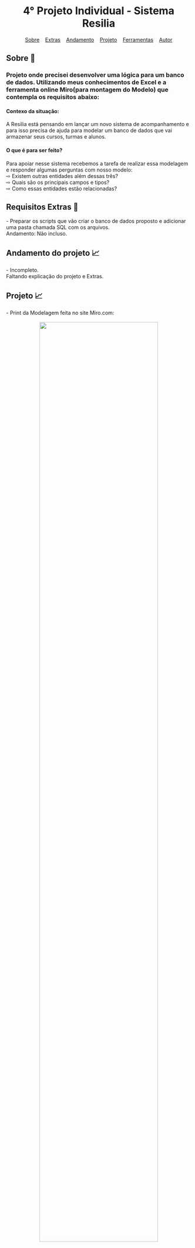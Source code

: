 <h1 align="center">4° Projeto Individual - Sistema Resilia </h1>

<div id="inicio" align=center>
  <a href="#sobre">Sobre</a>&nbsp;&nbsp;&nbsp;
  <a href="#extras">Extras</a>&nbsp;&nbsp;&nbsp;
  <a href="#andamento">Andamento</a>&nbsp;&nbsp;&nbsp;
  <a href="#projeto">Projeto</a>&nbsp;&nbsp;&nbsp;
  <a href="#ferramentas">Ferramentas</a>&nbsp;&nbsp;&nbsp;
  <a href="#autor">Autor</a> 
</div>


<h2 id="sobre">Sobre 🔎</h2>
  <h3>Projeto onde precisei desenvolver uma lógica para um banco de dados. Utilizando meus conhecimentos de Excel e a ferramenta online Miro(para montagem do Modelo) que contempla os requisitos abaixo:</h3>


<h4> Contexo da situação: </h4>
A Resilia está pensando em lançar um novo sistema de
acompanhamento e para isso precisa de ajuda para modelar um
banco de dados que vai armazenar seus cursos, turmas e alunos.


<h4> O que é para ser feito? </h4>
<p>Para apoiar nesse sistema recebemos a tarefa de realizar essa modelagem
e responder algumas perguntas com nosso modelo:<br>
⇨ Existem outras entidades além dessas três?<br>
⇨ Quais são os principais campos e tipos?<br>
⇨ Como essas entidades estão relacionadas?<br>
</p>


<h2 id="extras">Requisitos Extras 🔎</h2>
- Preparar os scripts que vão criar o banco de dados proposto e
adicionar uma pasta chamada SQL com os arquivos.<br>
Andamento: Não incluso.


<h2 id="andamento">Andamento do projeto 📈</h2>
- Incompleto.<br>
Faltando explicação do projeto e Extras.
<br>


<h2 id="projeto">Projeto 📈</h2>
- Print da Modelagem feita no site Miro.com:<br><br>

<div align="center">
  <img width="80%" src="https://user-images.githubusercontent.com/112782424/209417260-41260557-57c6-4f61-942c-d64bf6aee859.jpg" />
</div>
<br>
<br>
<br>

- Print da Modelagem com Excel: <br>
<div align="center">
  <img width="80%" src="https://user-images.githubusercontent.com/112782424/209417316-bd355299-2e73-4ae3-bcb3-93cee5f47079.png" />
</div>





<h2 id="ferramentas">Ferramentas utilizadas nesse projeto 📚</h2>

  - [x] Excel
  - [x] Miro.com


<div id="autor" align="center">
  
  **Criado e desenvolvido por [Matheus Gomes](https://www.linkedin.com/in/matheus-gomes-780339211/).**
  
 <div align="center"> 
  
  <a href="https://github.com/MatheusPCRJ" target="_blank"><img src="https://cdn-icons-png.flaticon.com/512/733/733553.png" height="40em" title="GitHub de MatheusPCRJ"></a>&nbsp;&nbsp;&nbsp;&nbsp;&nbsp;
  <a href="https://www.linkedin.com/in/matheus-gomes-780339211/" target="_blank"><img src="https://cdn-icons-png.flaticon.com/512/145/145807.png" height="40em" title="LinkedIn de Matheus Gomes"></a>&nbsp;&nbsp;&nbsp;&nbsp;
  
  <a href="matheusdev1710@gmail.co"><img src="https://cdn-icons-png.flaticon.com/512/552/552486.png" height="40em" title="Enviar E-mail"></a>
   &nbsp;&nbsp;&nbsp;&nbsp;&nbsp;
   
  </div>
</div>
<br>

<div align="center">
  &#11165;&nbsp;<a href="#inicio"><strong>Voltar ao topo</strong></a>&nbsp;&#11165;
</div>
